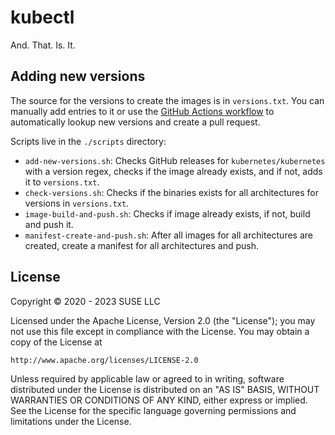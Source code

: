 # kubectl

And. That. Is. It.

## Adding new versions

The source for the versions to create the images is in `versions.txt`. You can manually add entries to it or use the [GitHub Actions workflow](./.github/workflows/add-new-versions.yml) to automatically lookup new versions and create a pull request.

Scripts live in the `./scripts` directory:

- `add-new-versions.sh`: Checks GitHub releases for `kubernetes/kubernetes` with a version regex, checks if the image already exists, and if not, adds it to `versions.txt`.
- `check-versions.sh`: Checks if the binaries exists for all architectures for versions in `versions.txt`.
- `image-build-and-push.sh`: Checks if image already exists, if not, build and push it.
- `manifest-create-and-push.sh`: After all images for all architectures are created, create a manifest for all architectures and push.

## License

Copyright © 2020 - 2023 SUSE LLC

Licensed under the Apache License, Version 2.0 (the "License");
you may not use this file except in compliance with the License.
You may obtain a copy of the License at

    http://www.apache.org/licenses/LICENSE-2.0

Unless required by applicable law or agreed to in writing, software
distributed under the License is distributed on an "AS IS" BASIS,
WITHOUT WARRANTIES OR CONDITIONS OF ANY KIND, either express or implied.
See the License for the specific language governing permissions and
limitations under the License.
